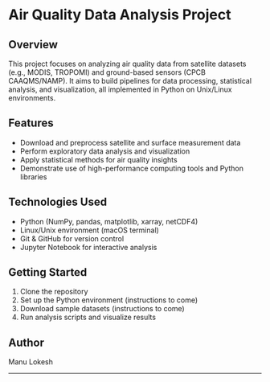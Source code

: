 # Air Quality Data Analysis Project

## Overview
This project focuses on analyzing air quality data from satellite datasets (e.g., MODIS, TROPOMI) and ground-based sensors (CPCB CAAQMS/NAMP). It aims to build pipelines for data processing, statistical analysis, and visualization, all implemented in Python on Unix/Linux environments.

## Features
- Download and preprocess satellite and surface measurement data
- Perform exploratory data analysis and visualization
- Apply statistical methods for air quality insights
- Demonstrate use of high-performance computing tools and Python libraries

## Technologies Used
- Python (NumPy, pandas, matplotlib, xarray, netCDF4)
- Linux/Unix environment (macOS terminal)
- Git & GitHub for version control
- Jupyter Notebook for interactive analysis

## Getting Started
1. Clone the repository
2. Set up the Python environment (instructions to come)
3. Download sample datasets (instructions to come)
4. Run analysis scripts and visualize results

## Author
Manu Lokesh

---

